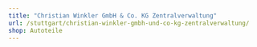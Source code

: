 ```yaml
---
title: "Christian Winkler GmbH & Co. KG Zentralverwaltung"
url: /stuttgart/christian-winkler-gmbh-und-co-kg-zentralverwaltung/
shop: Autoteile
---
```

